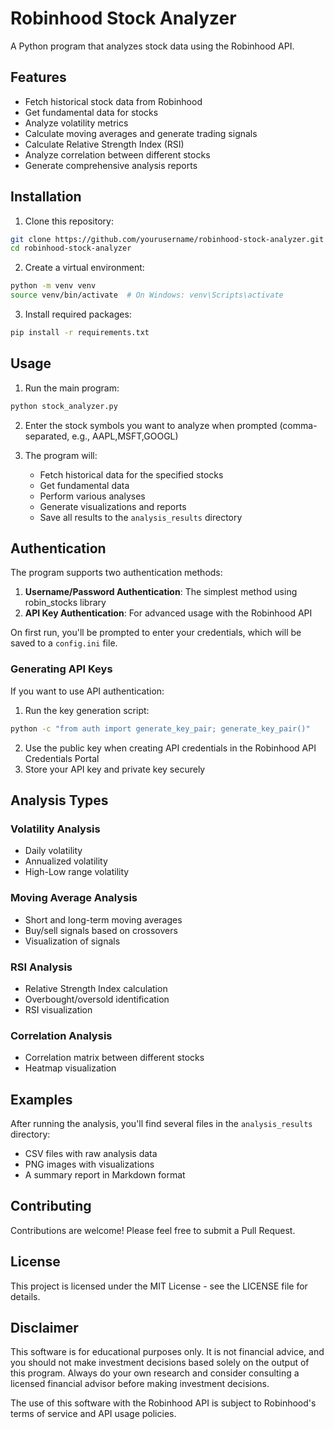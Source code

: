 # Robinhood Stock Analyzer

A Python program that analyzes stock data using the Robinhood API.

## Features

- Fetch historical stock data from Robinhood
- Get fundamental data for stocks
- Analyze volatility metrics
- Calculate moving averages and generate trading signals
- Calculate Relative Strength Index (RSI)
- Analyze correlation between different stocks
- Generate comprehensive analysis reports

## Installation

1. Clone this repository:
```bash
git clone https://github.com/yourusername/robinhood-stock-analyzer.git
cd robinhood-stock-analyzer
```

2. Create a virtual environment:
```bash
python -m venv venv
source venv/bin/activate  # On Windows: venv\Scripts\activate
```

3. Install required packages:
```bash
pip install -r requirements.txt
```

## Usage

1. Run the main program:
```bash
python stock_analyzer.py
```

2. Enter the stock symbols you want to analyze when prompted (comma-separated, e.g., AAPL,MSFT,GOOGL)

3. The program will:
   - Fetch historical data for the specified stocks
   - Get fundamental data
   - Perform various analyses
   - Generate visualizations and reports
   - Save all results to the `analysis_results` directory

## Authentication

The program supports two authentication methods:

1. **Username/Password Authentication**: The simplest method using robin_stocks library
2. **API Key Authentication**: For advanced usage with the Robinhood API

On first run, you'll be prompted to enter your credentials, which will be saved to a `config.ini` file.

### Generating API Keys

If you want to use API authentication:

1. Run the key generation script:
```bash
python -c "from auth import generate_key_pair; generate_key_pair()"
```

2. Use the public key when creating API credentials in the Robinhood API Credentials Portal
3. Store your API key and private key securely

## Analysis Types

### Volatility Analysis
- Daily volatility
- Annualized volatility
- High-Low range volatility

### Moving Average Analysis
- Short and long-term moving averages
- Buy/sell signals based on crossovers
- Visualization of signals

### RSI Analysis
- Relative Strength Index calculation
- Overbought/oversold identification
- RSI visualization

### Correlation Analysis
- Correlation matrix between different stocks
- Heatmap visualization

## Examples

After running the analysis, you'll find several files in the `analysis_results` directory:

- CSV files with raw analysis data
- PNG images with visualizations
- A summary report in Markdown format

## Contributing

Contributions are welcome! Please feel free to submit a Pull Request.

## License

This project is licensed under the MIT License - see the LICENSE file for details.

## Disclaimer

This software is for educational purposes only. It is not financial advice, and you should not make investment decisions based solely on the output of this program. Always do your own research and consider consulting a licensed financial advisor before making investment decisions.

The use of this software with the Robinhood API is subject to Robinhood's terms of service and API usage policies.
